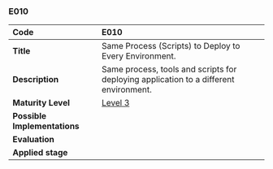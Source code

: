 ### E010

| **Code**           | **E010** |
| :--                | :--      |
| **Title**          | Same Process (Scripts) to Deploy to Every Environment. |
| **Description**    | Same process, tools and scripts for deploying application to a different environment. |
| **Maturity Level** | [Level 3](/LEVELS.html#level-3) |
| **Possible Implementations** | |
| **Evaluation**     | |
| **Applied stage**  | |
